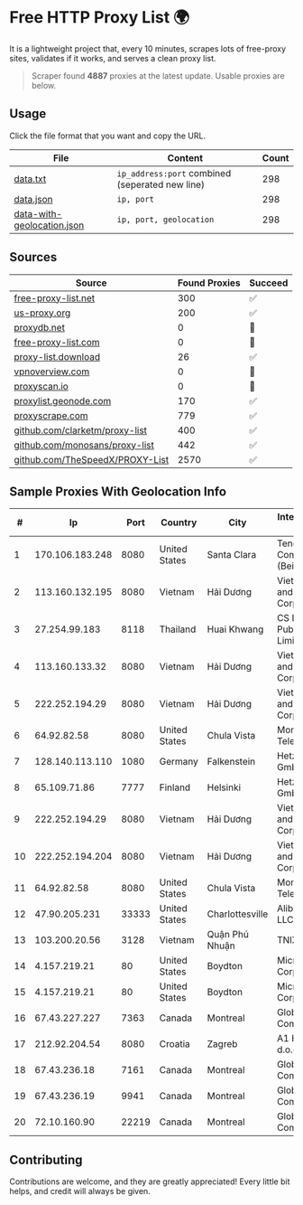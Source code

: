 
# Free HTTP Proxy List 🌍

It is a lightweight project that, every 10 minutes, scrapes lots of free-proxy sites, validates if it works, and serves a clean proxy list.


> Scraper found **4887** proxies at the latest update. Usable proxies are below.

## Usage

Click the file format that you want and copy the URL.


|File|Content|Count|
|----|-------|-----|
|[data.txt](https://raw.githubusercontent.com/themiralay/Proxy-List-World/master/data.txt)|`ip_address:port` combined (seperated new line)|298|
|[data.json](https://raw.githubusercontent.com/themiralay/Proxy-List-World/master/data.json)|`ip, port`|298|
|[data-with-geolocation.json](https://raw.githubusercontent.com/themiralay/Proxy-List-World/master/data-with-geolocation.json)|`ip, port, geolocation`|298|

## Sources

|Source|Found Proxies|Succeed|
|------|-------------|-------|
|[free-proxy-list.net](https://free-proxy-list.net)|300|✅|
|[us-proxy.org](https://www.us-proxy.org)|200|✅|
|[proxydb.net](http://proxydb.net)|0|🚫|
|[free-proxy-list.com](https://free-proxy-list.com/?page=&port=&type%5B%5D=http&type%5B%5D=https&up_time=0&search=Search)|0|🚫|
|[proxy-list.download](https://www.proxy-list.download/HTTP)|26|✅|
|[vpnoverview.com](https://vpnoverview.com/privacy/anonymous-browsing/free-proxy-servers)|0|🚫|
|[proxyscan.io](https://www.proxyscan.io)|0|🚫|
|[proxylist.geonode.com](https://proxylist.geonode.com/api/proxy-list?limit=300&page=1&sort_by=lastChecked&sort_type=desc&protocols=http,https)|170|✅|
|[proxyscrape.com](https://api.proxyscrape.com/v2/?request=displayproxies&protocol=http&timeout=10000&country=all&ssl=all&anonymity=all)|779|✅|
|[github.com/clarketm/proxy-list](https://raw.githubusercontent.com/clarketm/proxy-list/master/proxy-list-raw.txt)|400|✅|
|[github.com/monosans/proxy-list](https://raw.githubusercontent.com/monosans/proxy-list/main/proxies/http.txt)|442|✅|
|[github.com/TheSpeedX/PROXY-List](https://raw.githubusercontent.com/TheSpeedX/PROXY-List/master/http.txt)|2570|✅|


## Sample Proxies With Geolocation Info

|#|Ip|Port|Country|City|Internet Service Provider|
|-|--|----|-------|----|-------------------------|
|1|170.106.183.248|8080|United States|Santa Clara|Tencent Cloud Computing (Beijing) Co|
|2|113.160.132.195|8080|Vietnam|Hải Dương|VietNam Post and Telecom Corporation|
|3|27.254.99.183|8118|Thailand|Huai Khwang|CS Loxinfo Public Company Limited|
|4|113.160.133.32|8080|Vietnam|Hải Dương|VietNam Post and Telecom Corporation|
|5|222.252.194.29|8080|Vietnam|Hải Dương|VietNam Post and Telecom Corporation|
|6|64.92.82.58|8080|United States|Chula Vista|Momentum Telecom, Inc.|
|7|128.140.113.110|1080|Germany|Falkenstein|Hetzner Online GmbH|
|8|65.109.71.86|7777|Finland|Helsinki|Hetzner Online GmbH|
|9|222.252.194.29|8080|Vietnam|Hải Dương|VietNam Post and Telecom Corporation|
|10|222.252.194.204|8080|Vietnam|Hải Dương|VietNam Post and Telecom Corporation|
|11|64.92.82.58|8080|United States|Chula Vista|Momentum Telecom, Inc.|
|12|47.90.205.231|33333|United States|Charlottesville|Alibaba.com LLC|
|13|103.200.20.56|3128|Vietnam|Quận Phú Nhuận|TNIX|
|14|4.157.219.21|80|United States|Boydton|Microsoft Corporation|
|15|4.157.219.21|80|United States|Boydton|Microsoft Corporation|
|16|67.43.227.227|7363|Canada|Montreal|GloboTech Communications|
|17|212.92.204.54|8080|Croatia|Zagreb|A1 Hrvatska d.o.o|
|18|67.43.236.18|7161|Canada|Montreal|GloboTech Communications|
|19|67.43.236.19|9941|Canada|Montreal|GloboTech Communications|
|20|72.10.160.90|22219|Canada|Montreal|GloboTech Communications|



## Contributing

Contributions are welcome, and they are greatly appreciated! Every
little bit helps, and credit will always be given.

